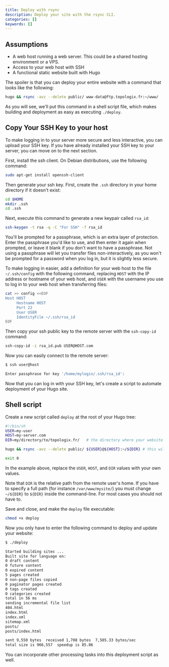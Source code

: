 ```yaml
---
title: Deploy with rsync
description: Deploy your site with the rsync CLI.
categories: []
keywords: []
---
```


## Assumptions

- A web host running a web server. This could be a shared hosting environment or a VPS.
- Access to your web host with SSH
- A functional static website built with Hugo

The spoiler is that you can deploy your entire website with a command that looks like the following:

```sh
hugo && rsync -avz --delete public/ www-data@ftp.topologix.fr:~/www/
```

As you will see, we'll put this command in a shell script file, which makes building and deployment as easy as executing `./deploy`.

## Copy Your SSH Key to your host

To make logging in to your server more secure and less interactive, you can upload your SSH key. If you have already installed your SSH key to your server, you can move on to the next section.

First, install the ssh client. On Debian distributions, use the following command:

```sh
sudo apt-get install openssh-client
```

Then generate your ssh key. First, create the `.ssh` directory in your home directory if it doesn't exist:

```sh
cd $HOME
mkdir .ssh
cd .ssh
```

Next, execute this command to generate a new keypair called `rsa_id`:

```sh
ssh-keygen -t rsa -q -C "For SSH" -f rsa_id
```

You'll be prompted for a passphrase, which is an extra layer of protection. Enter the passphrase you'd like to use, and then enter it again when prompted, or leave it blank if you don't want to have a passphrase. Not using a passphrase will let you transfer files non-interactively, as you won't be prompted for a password when you log in, but it is slightly less secure.

To make logging in easier, add a definition for your web host to the file  `~/.ssh/config` with the following command, replacing `HOST` with the IP address or hostname of your web host, and `USER` with the username you use to log in to your web host when transferring files:

```sh
cat >> config <<EOF
Host HOST
     Hostname HOST
     Port 22
     User USER
     IdentityFile ~/.ssh/rsa_id
EOF
```

Then copy your ssh public key to the remote server with the `ssh-copy-id` command:

```sh
ssh-copy-id -i rsa_id.pub USER@HOST.com
```

Now you can easily connect to the remote server:

```sh
$ ssh user@host

Enter passphrase for key '/home/mylogin/.ssh/rsa_id':
```

Now that you can log in with your SSH key, let's create a script to automate deployment of your Hugo site.

## Shell script

Create a new script called `deploy` at the root of your Hugo tree:

```sh {file=deploy.sh copy=true}
#!/bin/sh
USER=my-user
HOST=my-server.com
DIR=my/directory/to/topologix.fr/   # the directory where your website files should go

hugo && rsync -avz --delete public/ ${USER}@${HOST}:~/${DIR} # this will delete everything on the server that's not in the local public directory 

exit 0
```

In the example above, replace the `USER`, `HOST`, and `DIR` values with your own values.

Note that `DIR` is the relative path from the remote user's home. If you have to specify a full path (for instance `/var/www/mysite/`) you must change `~/${DIR}` to `${DIR}` inside the command-line. For most cases you should not have to.

Save and close, and make the `deploy` file executable:

```sh
chmod +x deploy
```

Now you only have to enter the following command to deploy and update your website:

```sh
$ ./deploy

Started building sites ...
Built site for language en:
0 draft content
0 future content
0 expired content
5 pages created
0 non-page files copied
0 paginator pages created
0 tags created
0 categories created
total in 56 ms
sending incremental file list
404.html
index.html
index.xml
sitemap.xml
posts/
posts/index.html

sent 9,550 bytes  received 1,708 bytes  7,505.33 bytes/sec
total size is 966,557  speedup is 85.86
```

You can incorporate other processing tasks into this deployment script as well.

